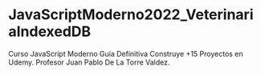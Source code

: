 # JavaScriptModerno2022_VeterinariaIndexedDB
Curso JavaScript Moderno Guía Definitiva Construye +15 Proyectos en Udemy. Profesor Juan Pablo De La Torre Valdez.
